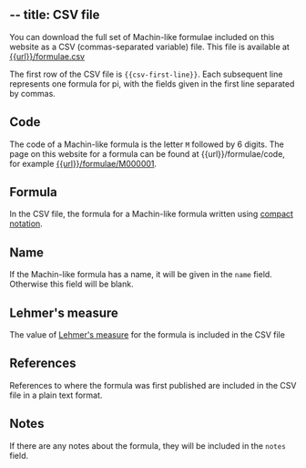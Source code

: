 --
title: CSV file
--
You can download the full set of Machin-like formulae included on this website as
a CSV (commas-separated variable) file.
This file is available at [{{url}}/formulae.csv](/formulae.csv)

The first row of the CSV file is <code>{{csv-first-line}}</code>. Each subsequent line
represents one formula for pi, with the fields given in the first line separated by commas.

## Code
The code of a Machin-like formula is the letter `M` followed by 6 digits.
The page on this website for a formula can be found at {{url}}/formulae/code,
for example [{{url}}/formulae/M000001](/formulae/M000001).

## Formula
In the CSV file, the formula for a Machin-like formula written using
[compact notation](machin-like.md#Compact-notation).

## Name
If the Machin-like formula has a name, it will be given in the `name` field. Otherwise this
field will be blank.

## Lehmer's measure
The value of [Lehmer's measure](machin-like.md#Lehmers-measure) for the formula is included
in the CSV file

## References
References to where the formula was first published are included in the CSV file in a plain
text format.

## Notes
If there are any notes about the formula, they will be included in the `notes` field.
